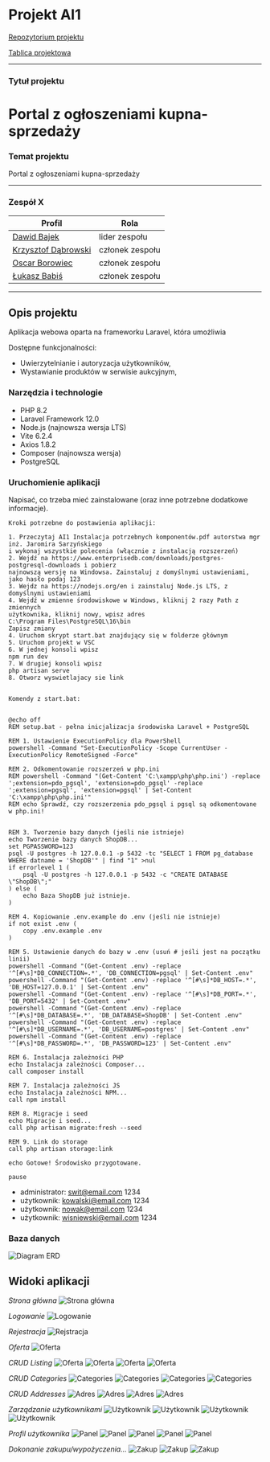 # Projekt AI1

[Repozytorium projektu](https://github.com/lab2-team1/ai1)

[Tablica projektowa](https://github.com/orgs/lab2-team1/projects/1)

---



### Tytuł projektu

Portal z ogłoszeniami kupna-sprzedaży
=======
### Temat projektu

Portal z ogłoszeniami kupna-sprzedaży 


---

### Zespół X

| Profil | Rola |
| ------ | ------ |
| [Dawid Bajek](https://github.com/Baju16) | lider zespołu |
| [Krzysztof Dąbrowski](https://github.com/SooNlK) | członek zespołu |
| [Oscar Borowiec](https://github.com/oscarek03) | członek zespołu |
| [Łukasz Babiś](https://github.com/Chirockat) | członek zespołu |


---


## Opis projektu


Aplikacja webowa oparta na frameworku Laravel, która umożliwia


Dostępne funkcjonalności:
* Uwierzytelnianie i autoryzacja użytkowników,
* Wystawianie produktów w serwisie aukcyjnym,

### Narzędzia i technologie
* PHP 8.2
* Laravel Framework 12.0
* Node.js (najnowsza wersja LTS)
* Vite 6.2.4
* Axios 1.8.2
* Composer (najnowsza wersja)
* PostgreSQL


### Uruchomienie aplikacji

Napisać, co trzeba mieć zainstalowane (oraz inne potrzebne dodatkowe informacje).

```
Kroki potrzebne do postawienia aplikacji:

1. Przeczytaj AI1 Instalacja potrzebnych komponentów.pdf autorstwa mgr inż. Jaromira Sarzyńskiego
i wykonaj wszystkie polecenia (włącznie z instalacją rozszerzeń)
2. Wejdź na https://www.enterprisedb.com/downloads/postgres-postgresql-downloads i pobierz 
najnowszą wersję na Windowsa. Zainstaluj z domyślnymi ustawieniami, jako hasło podaj 123
3. Wejdz na https://nodejs.org/en i zainstaluj Node.js LTS, z domyślnymi ustawieniami
4. Wejdź w zmienne środowiskowe w Windows, kliknij 2 razy Path z zmiennych 
użytkownika, kliknij nowy, wpisz adres 
C:\Program Files\PostgreSQL\16\bin
Zapisz zmiany
4. Uruchom skrypt start.bat znajdujący się w folderze głównym
5. Uruchom projekt w VSC
6. W jednej konsoli wpisz
npm run dev
7. W drugiej konsoli wpisz
php artisan serve
8. Otworz wyswietlajacy sie link


Komendy z start.bat:


@echo off
REM setup.bat - pełna inicjalizacja środowiska Laravel + PostgreSQL

REM 1. Ustawienie ExecutionPolicy dla PowerShell
powershell -Command "Set-ExecutionPolicy -Scope CurrentUser -ExecutionPolicy RemoteSigned -Force"

REM 2. Odkomentowanie rozszerzeń w php.ini
REM powershell -Command "(Get-Content 'C:\xampp\php\php.ini') -replace ';extension=pdo_pgsql', 'extension=pdo_pgsql' -replace ';extension=pgsql', 'extension=pgsql' | Set-Content 'C:\xampp\php\php.ini'"
REM echo Sprawdź, czy rozszerzenia pdo_pgsql i pgsql są odkomentowane w php.ini!


REM 3. Tworzenie bazy danych (jeśli nie istnieje)
echo Tworzenie bazy danych ShopDB...
set PGPASSWORD=123
psql -U postgres -h 127.0.0.1 -p 5432 -tc "SELECT 1 FROM pg_database WHERE datname = 'ShopDB'" | find "1" >nul
if errorlevel 1 (
    psql -U postgres -h 127.0.0.1 -p 5432 -c "CREATE DATABASE \"ShopDB\";"
) else (
    echo Baza ShopDB już istnieje.
)

REM 4. Kopiowanie .env.example do .env (jeśli nie istnieje)
if not exist .env (
    copy .env.example .env
)

REM 5. Ustawienie danych do bazy w .env (usuń # jeśli jest na początku linii)
powershell -Command "(Get-Content .env) -replace '^[#\s]*DB_CONNECTION=.*', 'DB_CONNECTION=pgsql' | Set-Content .env"
powershell -Command "(Get-Content .env) -replace '^[#\s]*DB_HOST=.*', 'DB_HOST=127.0.0.1' | Set-Content .env"
powershell -Command "(Get-Content .env) -replace '^[#\s]*DB_PORT=.*', 'DB_PORT=5432' | Set-Content .env"
powershell -Command "(Get-Content .env) -replace '^[#\s]*DB_DATABASE=.*', 'DB_DATABASE=ShopDB' | Set-Content .env"
powershell -Command "(Get-Content .env) -replace '^[#\s]*DB_USERNAME=.*', 'DB_USERNAME=postgres' | Set-Content .env"
powershell -Command "(Get-Content .env) -replace '^[#\s]*DB_PASSWORD=.*', 'DB_PASSWORD=123' | Set-Content .env"

REM 6. Instalacja zależności PHP
echo Instalacja zależności Composer...
call composer install

REM 7. Instalacja zależności JS
echo Instalacja zależności NPM...
call npm install

REM 8. Migracje i seed
echo Migracje i seed...
call php artisan migrate:fresh --seed

REM 9. Link do storage
call php artisan storage:link

echo Gotowe! Środowisko przygotowane.

pause

```



* administrator: swit@email.com 1234
* użytkownik: kowalski@email.com 1234
* użytkownik: nowak@email.com 1234
* użytkownik: wisniewski@email.com 1234


### Baza danych

![Diagram ERD](./docs-img/erd.png)

## Widoki aplikacji 

*Strona główna*
![Strona główna](./docs-img/glowna.jpeg)

*Logowanie*
![Logowanie](./docs-img/logowanie.png)

*Rejestracja*
![Rejstracja](./docs-img/rejstracja.png)

*Oferta*
![Oferta](./docs-img/oferta.jpeg)

*CRUD Listing*
![Oferta](./docs-img/oferty.png)
![Oferta](./docs-img/nowa-oferta.png)
![Oferta](./docs-img/edytowanie-oferty.png)
![Oferta](./docs-img/usuwanie-oferty.png)

*CRUD Categories*
![Categories](./docs-img/kategorie.png)
![Categories](./docs-img/nowa-kategoria.png)
![Categories](./docs-img/edytowanie-kategorii.png)
![Categories](./docs-img/usuwanie-kategorii.png)

*CRUD Addresses*
![Adres](./docs-img/adresy.png)
![Adres](./docs-img/nowy-adres.png)
![Adres](./docs-img/edytowanie-adresu.png)
![Adres](./docs-img/usuwanie-adresu.png)

*Zarządzanie użytkownikami*
![Użytkownik](./docs-img/użytkownik.png)
![Użytkownik](./docs-img/nowy-użytkownik.png)
![Użytkownik](./docs-img/edytowanie-użytkownika.png)
![Użytkownik](./docs-img/usuwanie-użytkownika.png)

*Profil użytkownika*
![Panel](./docs-img/panel.png)
![Panel](./docs-img/panel-oferty.png)
![Panel](./docs-img/panel-historia.png)
![Panel](./docs-img/panel-statystyki.png)
![Panel](./docs-img/panel-2fa.png)

*Dokonanie zakupu/wypożyczenia...*
![Zakup](./docs-img/kupowanie.png)
![Zakup](./docs-img/płatność.png)
![Zakup](./docs-img/potwierdzenie.png)
